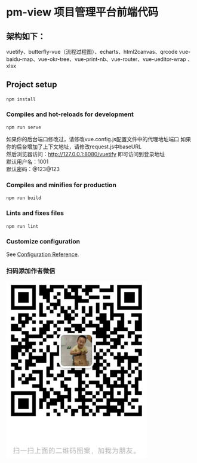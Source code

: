 # pm-view 项目管理平台前端代码

## 架构如下：
vuetify、butterfly-vue（流程过程图）、echarts、html2canvas、qrcode
vue-baidu-map、vue-okr-tree、vue-print-nb、vue-router、vue-ueditor-wrap
、xlsx

## Project setup
```
npm install
```

### Compiles and hot-reloads for development
```
npm run serve
```
如果你的后台端口修改过，请修改vue.config.js配置文件中的代理地址端口
如果你的后台增加了上下文地址，请修改request.js中baseURL<br/>
然后浏览器访问：http://127.0.0.1:8080/vuetify 即可访问到登录地址<br/>
默认用户名：1001<br/>
默认密码：@123@123<br/>

### Compiles and minifies for production
```
npm run build
```

### Lints and fixes files
```
npm run lint
```

### Customize configuration
See [Configuration Reference](https://cli.vuejs.org/config/).

### 扫码添加作者微信
![image text](https://github.com/yueshengkeji/pm/blob/main/src/main/resources/assets/img/img.png "扫码加作者微信")